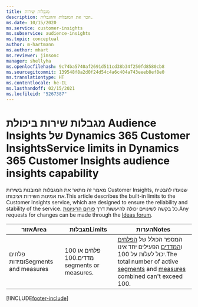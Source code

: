 ```yaml
---
title: מגבלות שירות
description: הכר את המגבלות וההגבלות.
ms.date: 10/15/2020
ms.service: customer-insights
ms.subservice: audience-insights
ms.topic: conceptual
author: m-hartmann
ms.author: mhart
ms.reviewer: jimsonc
manager: shellyha
ms.openlocfilehash: 9c74ba5740af2691d511cd38b34f250fd8580cb8
ms.sourcegitcommit: 139548f8a2d0f24d54c4a6c404a743eeeb8ef8e0
ms.translationtype: HT
ms.contentlocale: he-IL
ms.lasthandoff: 02/15/2021
ms.locfileid: "5267387"
---
```

# <a name="service-limits-in-dynamics-365-customer-insights-audience-insights-capability"></a><span data-ttu-id="0cf19-103">מגבלות שירות ביכולת Audience Insights של Dynamics 365 Customer Insights</span><span class="sxs-lookup"><span data-stu-id="0cf19-103">Service limits in Dynamics 365 Customer Insights audience insights capability</span></span>

<span data-ttu-id="0cf19-104">מאמר זה מתאר את המגבלות המובנות בשירות Customer Insights, שנועדו להבטיח את אמינות השירות ויציבותו.</span><span class="sxs-lookup"><span data-stu-id="0cf19-104">This article describes the built-in limits to the Customer Insights service, which are designed to ensure the reliability and stability of the service.</span></span> <span data-ttu-id="0cf19-105">כל בקשה לשינויים יכולה להיעשות דרך [פורום הרעיונות](https://go.microsoft.com/fwlink/?linkid=2074172).</span><span class="sxs-lookup"><span data-stu-id="0cf19-105">Any requests for changes can be made through the [Ideas forum](https://go.microsoft.com/fwlink/?linkid=2074172).</span></span> 
 
| <span data-ttu-id="0cf19-106">אזור</span><span class="sxs-lookup"><span data-stu-id="0cf19-106">Area</span></span>  | <span data-ttu-id="0cf19-107">מגבלות</span><span class="sxs-lookup"><span data-stu-id="0cf19-107">Limits</span></span>  | <span data-ttu-id="0cf19-108">הערות</span><span class="sxs-lookup"><span data-stu-id="0cf19-108">Notes</span></span> |
|-------------|---------------------------------------------------------------------|---------------------------------------------------------------------|
| <span data-ttu-id="0cf19-109">פלחים ומידות</span><span class="sxs-lookup"><span data-stu-id="0cf19-109">Segments and measures</span></span> | <span data-ttu-id="0cf19-110">100 פלחים או מדדים.</span><span class="sxs-lookup"><span data-stu-id="0cf19-110">100 segments or measures.</span></span> | <span data-ttu-id="0cf19-111">המספר הכולל של [הפלחים](segments.md) ו[המדדים](measures.md) הפעילים יחד אינו יכול לעלות על 100.</span><span class="sxs-lookup"><span data-stu-id="0cf19-111">The total number of active [segments](segments.md) and [measures](measures.md) combined can't exceed 100.</span></span>  |


[!INCLUDE[footer-include](../includes/footer-banner.md)]